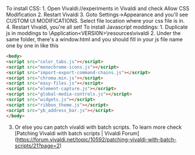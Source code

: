 To install CSS:
	1. Open Vivaldi://experiments in Vivaldi and check Allow CSS Modification
	2. Restart Vivaldi
	3. Goto Settings->Appearance and you'll see CUSTOM UI MODIFICATIONS. Select file location where your css file is in.
	4. Restart Vivaldi, you're all set!
To install Javascript moddings:
	1. Duplicate js in moddings to <YOURVIVALDIDIRECTORY>\Application\<VERSI0N>\resources\vivaldi
	2. Under the same folder, there's a window.html  and you should fill in your js file name one by one in <body> like this

```html
<body>
<script src="color_tabs.js"></script>
<script src="monochrome-icons.js"></script>
<script src="import-export-command-chains.js"></script>
<script src="chroma.min.js"></script>
<script src="easy-files.js"></script>
<script src="element-capture.js"></script>
<script src="global-media-controls.js"></script>
<script src="widgets.js"></script>
<script src="ribbon_theme.js"></script>
<script src="yb_address_bar.js"></script>
</body>
```

  3. Or else you can patch vivaldi with batch scripts. To learn more check [Patching Vivaldi with batch scripts | Vivaldi Forum] (https://forum.vivaldi.net/topic/10592/patching-vivaldi-with-batch-scripts/21?page=2) 
